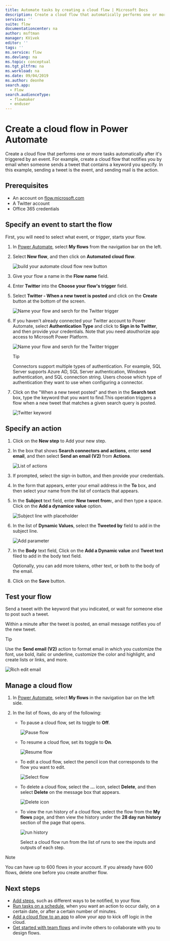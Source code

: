 ```yaml
---
title: Automate tasks by creating a cloud flow | Microsoft Docs
description: Create a cloud flow that automatically performs one or more actions, such as sending email, when events like someone adding a row to a SharePoint list occur.
services: ''
suite: flow
documentationcenter: na
author: msftman
manager: KVivek
editor: ''
tags: ''
ms.service: flow
ms.devlang: na
ms.topic: conceptual
ms.tgt_pltfrm: na
ms.workload: na
ms.date: 09/04/2019
ms.author: deonhe
search.app: 
  - Flow
search.audienceType: 
  - flowmaker
  - enduser
---
```

# Create a cloud flow in Power Automate

Create a cloud flow that performs one or more tasks automatically after it's triggered by an event. For example, create a cloud flow that notifies you by email when someone sends a tweet that contains a keyword you specify. In this example, sending a tweet is the event, and sending mail is the action.

## Prerequisites

* An account on [flow.microsoft.com](https://flow.microsoft.com)
* A Twitter account
* Office 365 credentials

## Specify an event to start the flow

First, you will need to select what event, or *trigger*, starts your flow.

1. In [Power Automate](https://flow.microsoft.com), select **My flows** from the navigation bar on the left.

1. Select **New flow**, and then click on **Automated cloud flow**. 

     ![build your automate cloud flow new button](./media/get-started-logic-flow/build-your-automated-cloud-flow.png)

1. Give your flow a name in the **Flow name** field.

1. Enter **Twitter** into the **Choose your flow's trigger** field.

1. Select **Twitter - When a new tweet is posted** and click on the **Create** button at the bottom of the screen.

   ![Name your flow and serch for the Twitter trigger](./media/get-started-logic-flow/name-search-trigger.png)
   
1. If you haven't already connected your Twitter account to Power Automate, select **Authentication Type** and click to **Sign in to Twitter**, and then provide your credentials. Note that you need atouthorize app access to Microsoft Power Platform.  

     ![Name your flow and serch for the Twitter trigger](./media/get-started-logic-flow/sign-in-to-twitter.png)  
       
   >[!TIP]
     >Connectors support multiple types of authentication. For example, SQL Server supports Azure AD, SQL Server authentication, Windows authentication, and SQL connection string. Users choose which type of authentication they want to use when configuring a connector.

1. Click on the "When a new tweet posted" and then in the **Search text** box, type the keyword that you want to find.This operation triggers a flow when a new tweet that matches a given search query is posted.

    ![Twitter keyword](./media/get-started-logic-flow/twitter-keyword.png)

## Specify an action

1. Click on the **New step** to Add your new step.

    <!-- ![Add action](./media/get-started-logic-flow/add-action-icon.png) -->

1. In the box that shows **Search connectors and actions**, enter **send email**, and then select **Send an email (V2)** from **Actions**.

    ![List of actions](./media/get-started-logic-flow/send-email.png)

1. If prompted, select the sign-in button, and then provide your credentials.

1. In the form that appears, enter your email address in the **To** box, and then select your name from the list of contacts that appears.

1. In the **Subject** text field, enter **New tweet from:**, and then type a space. Click on the **Add a dynamice value** option. 

    ![Subject line with placeholder](./media/get-started-logic-flow/message-token.png)
1. In the list of **Dynamic Values**, select the **Tweeted by** field to add in the subject line.

    ![Add parameter](./media/get-started-logic-flow/add-parameter.png)
1. In the **Body** text field, Click on the **Add a Dynamic value** and **Tweet text** filed to add in the body text field.

   Optionally, you can add more tokens, other text, or both to the body of the email.
1. Click on the **Save** button.

    <!-- ![Select the Create flow button](./media/get-started-logic-flow/create-button.png) -->
<!-- 1. Select **Done** to update the list of flows.

     ![Select the done button](./media/get-started-logic-flow/done-button.png) -->

## Test your flow

Send a tweet with the keyword that you indicated, or wait for someone else to post such a tweet.

Within a minute after the tweet is posted, an email message notifies you of the new tweet.

> [!TIP]
> Use the **Send email (V2)** action to format email in which you customize the font, use bold, italic or underline, customize the color and highlight, and create lists or links, and more.

![Rich edit email](media/get-started-logic-flow/email-rich-text.png)

## Manage a cloud flow

1. In [Power Automate](https://flow.microsoft.com), select **My flows** in the navigation bar on the left side.
1. In the list of flows, do any of the following:

   * To pause a cloud flow, set its toggle to **Off**.

       ![Pause flow](./media/get-started-logic-flow/pause-flow.png)
   * To resume a cloud flow, set its toggle to **On**.

       ![Resume flow](./media/get-started-logic-flow/resume-flow.png)
   * To edit a cloud flow, select the pencil icon that corresponds to the flow you want to edit.

       ![Select flow](./media/get-started-logic-flow/select-flow.png)
   * To delete a cloud flow, select the **...** icon, select **Delete**, and then select **Delete** on the message box that appears.

       ![Delete icon](./media/get-started-logic-flow/delete-icon.png)
   * To view the run history of a cloud flow, select the flow from the **My flows** page, and then view the history under the **28 day run history** section of the page that opens.

       ![run history](./media/get-started-logic-flow/run-history.png)

     Select a cloud flow run from the list of runs to see the inputs and outputs of each step.

> [!NOTE]
> You can have up to 600 flows in your account. If you already have 600 flows, delete one before you create another flow.
>
>

## Next steps

* [Add steps](multi-step-logic-flow.md), such as different ways to be notified, to your flow.
* [Run tasks on a schedule](run-scheduled-tasks.md), when you want an action to occur daily, on a certain date, or after a certain number of minutes.
* [Add a cloud flow to an app](https://powerapps.microsoft.com/tutorials/using-logic-flows/) to allow your app to kick off logic in the cloud.
* [Get started with team flows](create-team-flows.md) and invite others to collaborate with you to design flows.
